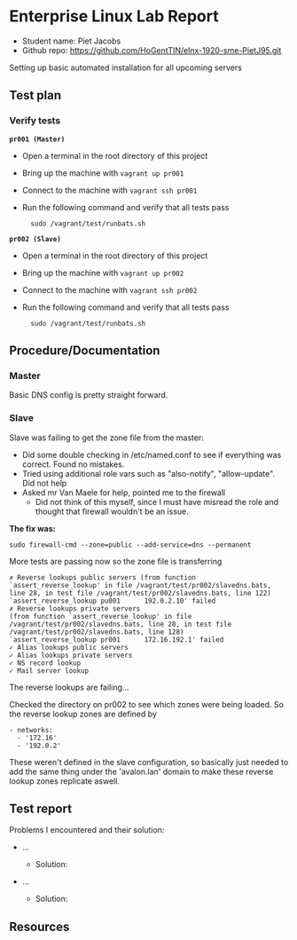 # Enterprise Linux Lab Report

- Student name: Piet Jacobs
- Github repo: <https://github.com/HoGentTIN/elnx-1920-sme-PietJ95.git>

Setting up basic automated installation for all upcoming servers

## Test plan
### Verify tests
**`pr001 (Master)`**
- Open a terminal in the root directory of this project
- Bring up the machine with `vagrant up pr001`
- Connect to the machine with `vagrant ssh pr001`
- Run the following command and verify that all tests pass

        sudo /vagrant/test/runbats.sh

**`pr002 (Slave)`**
- Open a terminal in the root directory of this project
- Bring up the machine with `vagrant up pr002`
- Connect to the machine with `vagrant ssh pr002`
- Run the following command and verify that all tests pass

        sudo /vagrant/test/runbats.sh
        
## Procedure/Documentation
### Master
Basic DNS config is pretty straight forward.

### Slave
Slave was failing to get the zone file from the master:
- Did some double checking in /etc/named.conf to see if everything was correct. Found no mistakes.
- Tried using additional role vars such as "also-notify", "allow-update". Did not help
- Asked mr Van Maele for help, pointed me to the firewall
    - Did not think of this myself, since I must have misread the role and thought that firewall wouldn't be an issue.

**The fix was:**

    sudo firewall-cmd --zone=public --add-service=dns --permanent

More tests are passing now so the zone file is transferring

    ✗ Reverse lookups public servers (from function `assert_reverse_lookup' in file /vagrant/test/pr002/slavedns.bats, line 28, in test file /vagrant/test/pr002/slavedns.bats, line 122)
    `assert_reverse_lookup pu001      192.0.2.10' failed
    ✗ Reverse lookups private servers
    (from function `assert_reverse_lookup' in file /vagrant/test/pr002/slavedns.bats, line 28, in test file /vagrant/test/pr002/slavedns.bats, line 128)
    `assert_reverse_lookup pr001      172.16.192.1' failed
    ✓ Alias lookups public servers
    ✓ Alias lookups private servers
    ✓ NS record lookup
    ✓ Mail server lookup


The reverse lookups are failing...

Checked the directory on pr002 to see which zones were being loaded. So the reverse lookup zones are defined by

    - networks:
      - '172.16'
      - '192.0.2'
These weren't defined in the slave configuration, so basically just needed to add the same thing under the 'avalon.lan' domain to make these reverse lookup zones replicate aswell.

## Test report


Problems I encountered and their solution:  
- ...
    - Solution:  
    

- ...
    - Solution:   
    
## Resources

